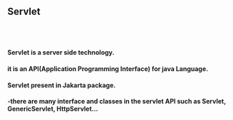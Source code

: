 <h2>Servlet</h2><br><br>
<h4>Servlet is a server side technology.</h4>
<h4>it is an API(Application Programming Interface) for java Language.</h4>
<h4>Servlet present in Jakarta package.</h4>
<h4>-there are many interface and classes in the servlet API such as Servlet, GenericServlet, HttpServlet...
</h4>
